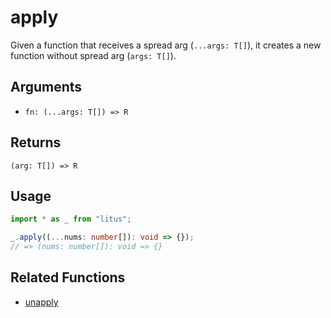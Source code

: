 # apply

Given a function that receives a spread arg (`...args: T[]`), it creates
a new function without spread arg (`args: T[]`).

## Arguments

- `fn: (...args: T[]) => R`

## Returns

`(arg: T[]) => R`

## Usage

```ts
import * as _ from "litus";

_.apply((...nums: number[]): void => {});
// => (nums: number[]): void => {}
```

## Related Functions

- [unapply](unapply.md)
